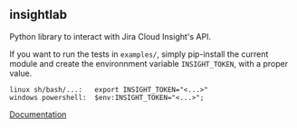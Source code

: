 ## insightlab

Python library to interact with Jira Cloud Insight's API.

If you want to run the tests in `examples/`, simply pip-install the current module and create the environnment variable `INSIGHT_TOKEN`, with a proper value.
```
linux sh/bash/...:   export INSIGHT_TOKEN="<...>"
windows powershell:  $env:INSIGHT_TOKEN="<...>";
```

[Documentation](https://idlab-org.github.io/insightlab/insightlab)